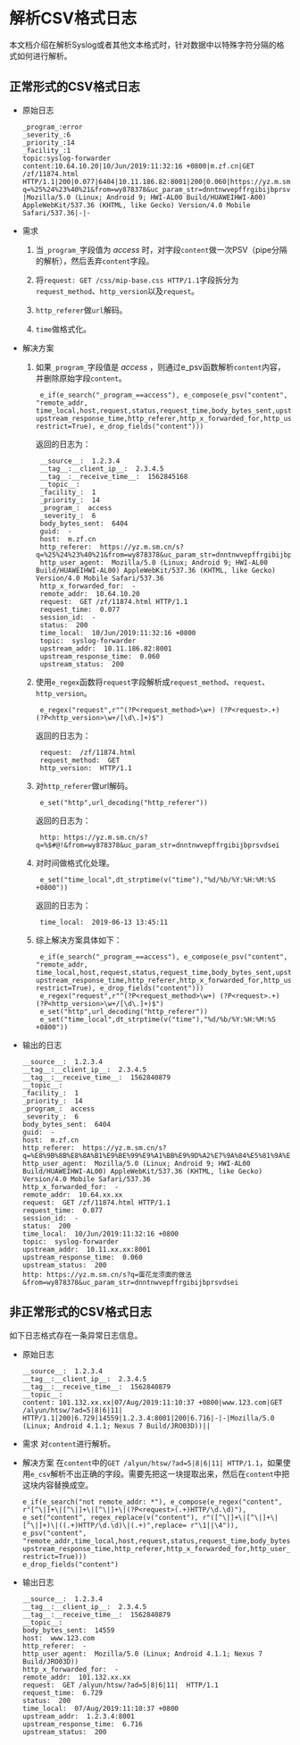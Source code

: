 # 解析CSV格式日志 

本文档介绍在解析Syslog或者其他文本格式时，针对数据中以特殊字符分隔的格式如何进行解析。

## 正常形式的CSV格式日志 

* 原始日志

      _program_:error
      _severity_:6
      _priority_:14
      _facility_:1
      topic:syslog-forwarder
      content:10.64.10.20|10/Jun/2019:11:32:16 +0800|m.zf.cn|GET /zf/11874.html HTTP/1.1|200|0.077|6404|10.11.186.82:8001|200|0.060|https://yz.m.sm.cn/s?q=%25%24%23%40%21&from=wy878378&uc_param_str=dnntnwvepffrgibijbprsvdsei|-|Mozilla/5.0 (Linux; Android 9; HWI-AL00 Build/HUAWEIHWI-A00) AppleWebKit/537.36 (KHTML, like Gecko) Version/4.0 Mobile Safari/537.36|-|-

   

* 需求

  1. 当`_program_`字段值为 *access* 时，对字段`content`做一次PSV（pipe分隔的解析），然后丢弃`content`字段。

  2. 将`request: GET /css/mip-base.css HTTP/1.1`字段拆分为`request_method`、`http_version`以及`request`。

  3. `http_referer`做`url`解码。

  4. `time`做格式化。

  

* 解决方案

  1. 如果`_program_`字段值是 *access* ，则通过e_psv函数解析`content`内容，并删除原始字段`content`。

          e_if(e_search("_program_==access"), e_compose(e_psv("content", "remote_addr, time_local,host,request,status,request_time,body_bytes_sent,upstream_addr,upstream_status, upstream_response_time,http_referer,http_x_forwarded_for,http_user_agent,session_id,guid", restrict=True), e_drop_fields("content")))

       返回的日志为：

          __source__:  1.2.3.4
          __tag__:__client_ip__:  2.3.4.5
          __tag__:__receive_time__:  1562845168
          __topic__:  
          _facility_:  1
          _priority_:  14
          _program_:  access
          _severity_:  6
          body_bytes_sent:  6404
          guid:  -
          host:  m.zf.cn
          http_referer:  https://yz.m.sm.cn/s?q=%25%24%23%40%21&from=wy878378&uc_param_str=dnntnwvepffrgibijbprsvdsei
          http_user_agent:  Mozilla/5.0 (Linux; Android 9; HWI-AL00 Build/HUAWEIHWI-AL00) AppleWebKit/537.36 (KHTML, like Gecko) Version/4.0 Mobile Safari/537.36
          http_x_forwarded_for:  -
          remote_addr:  10.64.10.20
          request:  GET /zf/11874.html HTTP/1.1
          request_time:  0.077
          session_id:  -
          status:  200
          time_local:  10/Jun/2019:11:32:16 +0800
          topic:  syslog-forwarder
          upstream_addr:  10.11.186.82:8001
          upstream_response_time:  0.060
          upstream_status:  200

       

  2. 使用`e_regex`函数将`request`字段解析成`request_method`、`request`、`http_version`。

          e_regex("request",r"^(?P<request_method>\w+) (?P<request>.+) (?P<http_version>\w+/[\d\.]+)$")

       返回的日志为：

          request:  /zf/11874.html
          request_method:  GET
          http_version:  HTTP/1.1

       

  3. 对`http_referer`做url解码。

          e_set("http",url_decoding("http_referer"))

       返回的日志为：

          http: https://yz.m.sm.cn/s?q=%$#@!&from=wy878378&uc_param_str=dnntnwvepffrgibijbprsvdsei

       

  4. 对时间做格式化处理。

          e_set("time_local",dt_strptime(v("time"),"%d/%b/%Y:%H:%M:%S +0800"))

       返回的日志为：

          time_local:  2019-06-13 13:45:11

       

  5. 综上解决方案具体如下：

          e_if(e_search("_program_==access"), e_compose(e_psv("content", "remote_addr, time_local,host,request,status,request_time,body_bytes_sent,upstream_addr,upstream_status, upstream_response_time,http_referer,http_x_forwarded_for,http_user_agent,session_id,guid", restrict=True), e_drop_fields("content")))
          e_regex("request",r"^(?P<request_method>\w+) (?P<request>.+) (?P<http_version>\w+/[\d\.]+)$")
          e_set("http",url_decoding("http_referer"))
          e_set("time_local",dt_strptime(v("time"),"%d/%b/%Y:%H:%M:%S +0800"))

       

  

* 输出的日志

      __source__:  1.2.3.4
      __tag__:__client_ip__:  2.3.4.5
      __tag__:__receive_time__:  1562840879
      __topic__:  
      _facility_:  1
      _priority_:  14
      _program_:  access
      _severity_:  6
      body_bytes_sent:  6404
      guid:  -
      host:  m.zf.cn
      http_referer:  https://yz.m.sm.cn/s?q=%E8%9B%8B%E8%8A%B1%E9%BE%99%E9%A1%BB%E9%9D%A2%E7%9A%84%E5%81%9A%E6%B3%95&from=wy878378&uc_param_str=dnntnwvepffrgibijbprsvdsei
      http_user_agent:  Mozilla/5.0 (Linux; Android 9; HWI-AL00 Build/HUAWEIHWI-AL00) AppleWebKit/537.36 (KHTML, like Gecko) Version/4.0 Mobile Safari/537.36
      http_x_forwarded_for:  -
      remote_addr:  10.64.xx.xx
      request:  GET /zf/11874.html HTTP/1.1
      request_time:  0.077
      session_id:  -
      status:  200
      time_local:  10/Jun/2019:11:32:16 +0800
      topic:  syslog-forwarder
      upstream_addr:  10.11.xx.xx:8001
      upstream_response_time:  0.060
      upstream_status:  200
      http: https://yz.m.sm.cn/s?q=蛋花龙须面的做法&from=wy878378&uc_param_str=dnntnwvepffrgibijbprsvdsei

   

## 非正常形式的CSV格式日志 

如下日志格式存在一条异常日志信息。


* 原始日志

      __source__:  1.2.3.4
      __tag__:__client_ip__:  2.3.4.5
      __tag__:__receive_time__:  1562840879
      __topic__:  
      content: 101.132.xx.xx|07/Aug/2019:11:10:37 +0800|www.123.com|GET /alyun/htsw/?ad=5|8|6|11| HTTP/1.1|200|6.729|14559|1.2.3.4:8001|200|6.716|-|-|Mozilla/5.0 (Linux; Android 4.1.1; Nexus 7 Build/JRO03D))||

   

* 需求 对`content`进行解析。

  

* 解决方案 在`content`中的`GET /alyun/htsw/?ad=5|8|6|11| HTTP/1.1`，如果使用`e_csv`解析不出正确的字段。需要先把这一块提取出来，然后在`content`中把这块内容替换成空。


      e_if(e_search("not remote_addr: *"), e_compose(e_regex("content", r"[^\|]+\|[^\|]+\|[^\|]+\|(?P<request>(.+)HTTP/\d.\d)"), e_set("content", regex_replace(v("content"), r"([^\|]+\|[^\|]+\|[^\|]+)\|((.+)HTTP/\d.\d)\|(.+)",replace= r"\1||\4")), e_psv("content", "remote_addr,time_local,host,request,status,request_time,body_bytes_sent,upstream_addr,upstream_status, upstream_response_time,http_referer,http_x_forwarded_for,http_user_agent,session_id,guid", restrict=True)))
      e_drop_fields("content")

  

  

* 输出日志

      __source__:  1.2.3.4
      __tag__:__client_ip__:  2.3.4.5
      __tag__:__receive_time__:  1562840879
      __topic__:  
      body_bytes_sent:  14559
      host:  www.123.com
      http_referer:  -
      http_user_agent:  Mozilla/5.0 (Linux; Android 4.1.1; Nexus 7 Build/JRO03D))
      http_x_forwarded_for:  -
      remote_addr:  101.132.xx.xx
      request:  GET /alyun/htsw/?ad=5|8|6|11|  HTTP/1.1
      request_time:  6.729
      status:  200
      time_local:  07/Aug/2019:11:10:37 +0800
      upstream_addr:  1.2.3.4:8001
      upstream_response_time:  6.716
      upstream_status:  200

   



